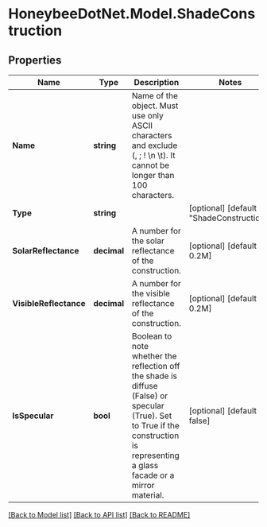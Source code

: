 
# HoneybeeDotNet.Model.ShadeConstruction

## Properties

Name | Type | Description | Notes
------------ | ------------- | ------------- | -------------
**Name** | **string** | Name of the object. Must use only ASCII characters and exclude (, ; ! \\n \\t). It cannot be longer than 100 characters. | 
**Type** | **string** |  | [optional] [default to "ShadeConstruction"]
**SolarReflectance** | **decimal** |  A number for the solar reflectance of the construction. | [optional] [default to 0.2M]
**VisibleReflectance** | **decimal** |  A number for the visible reflectance of the construction. | [optional] [default to 0.2M]
**IsSpecular** | **bool** | Boolean to note whether the reflection off the shade is diffuse (False) or specular (True). Set to True if the construction is representing a glass facade or a mirror material. | [optional] [default to false]

[[Back to Model list]](../README.md#documentation-for-models)
[[Back to API list]](../README.md#documentation-for-api-endpoints)
[[Back to README]](../README.md)

